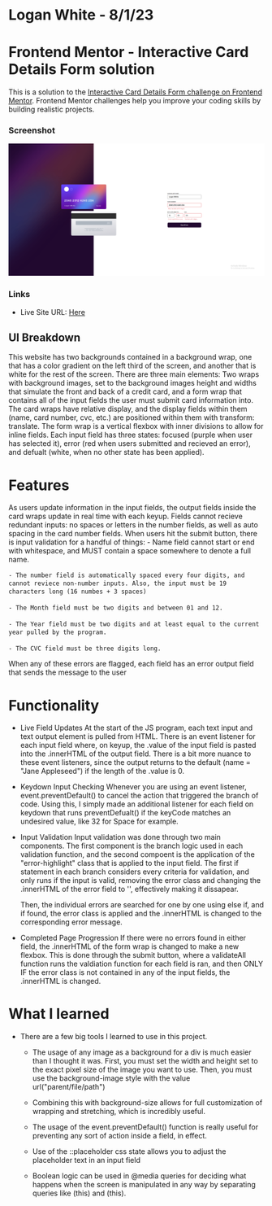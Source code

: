 # Logan White - 8/1/23

# Frontend Mentor - Interactive Card Details Form solution

This is a solution to the [Interactive Card Details Form challenge on Frontend Mentor](https://www.frontendmentor.io). Frontend Mentor challenges help you improve your coding skills by building realistic projects.

### Screenshot

![](images/ICDFScreenshot.PNG)

### Links

- Live Site URL: [Here](https://lwhite49.github.io/ICDF-LW-Solution/)

## UI Breakdown

This website has two backgrounds contained in a background wrap, one that has a color gradient on the left third of the screen, and another that is white for the rest of the screen. There are three main elements: Two wraps with background images, set to the background images height and widths that simulate the front and back of a credit card, and a form wrap that contains all of the input fields the user must submit card information into. The card wraps have relative display, and the display fields within them (name, card number, cvc, etc.) are positioned within them with transform: translate. The form wrap is a vertical flexbox with inner divisions to allow for inline fields. Each input field has three states: focused (purple when user has selected it), error (red when users submitted and recieved an error), and defualt (white, when no other state has been applied). 

# Features

As users update information in the input fields, the output fields inside the card wraps update in real time with each keyup. Fields cannot recieve redundant inputs: no spaces or letters in the number fields, as well as auto spacing in the card number fields. When users hit the submit button, there is input validation for a handful of things:
    - Name field cannot start or end with whitespace, and MUST contain a space somewhere to denote a full name.

    - The number field is automatically spaced every four digits, and cannot reviece non-number inputs. Also, the input must be 19 characters long (16 numbes + 3 spaces)

    - The Month field must be two digits and between 01 and 12.

    - The Year field must be two digits and at least equal to the current year pulled by the program.

    - The CVC field must be three digits long.

When any of these errors are flagged, each field has an error output field that sends the message to the user

# Functionality

- Live Field Updates
    At the start of the JS program, each text input and text output element is pulled from HTML. There is an event listener for each input field where, on keyup, the .value of the input field is pasted into the .innerHTML of the output field. There is a bit more nuance to these event listeners, since the output returns to the default (name = "Jane Appleseed") if the length of the .value is 0.

- Keydown Input Checking
    Whenever you are using an event listener, event.preventDefault() to cancel the action that triggered the branch of code. Using this, I simply made an additional listener for each field on keydown that runs preventDefualt() if the keyCode matches an undesired value, like 32 for Space for example.

- Input Validation
    Input validation was done through two main components. The first component is the branch logic used in each validation function, and the second compoent is the application of the "error-highlight" class that is applied to the input field. The first if statement in each branch considers every criteria for validation, and only runs if the input is valid, removing the error class and changing the .innerHTML of the error field to '', effectively making it dissapear. 

    Then, the individual errors are searched for one by one using else if, and if found, the error class is applied and the .innerHTML is changed to the corresponding error message.

- Completed Page Progression
    If there were no errors found in either field, the .innerHTML of the form wrap is changed to make a new flexbox. This is done through the submit button, where a validateAll function runs the valdiation function for each field is ran, and then ONLY IF the error class is not contained in any of the input fields, the .innerHTML is changed.

# What I learned

- There are a few big tools I learned to use in this project. 

    - The usage of any image as a background for a div is much easier than I thought it was. First, you must set the width and height set to the exact pixel size of the image you want to use. Then, you must use the background-image style with the value url("parent/file/path")

    - Combining this with background-size allows for full customization of wrapping and stretching, which is incredibly useful.

    - The usage of the event.preventDefault() function is really useful for preventing any sort of action inside a field, in effect. 

    - Use of the ::placeholder css state allows you to adjust the placeholder text in an input field

    - Boolean logic can be used in @media queries for deciding what happens when the screen is manipulated in any way by separating queries like (this) and (this).
    
 